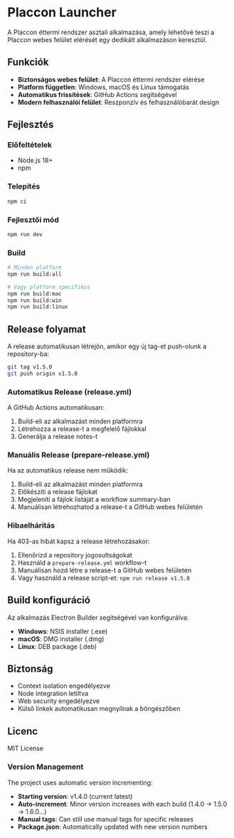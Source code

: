 # Placcon Launcher

A Placcon éttermi rendszer asztali alkalmazása, amely lehetővé teszi a Placcon webes felület elérését egy dedikált alkalmazáson keresztül.

## Funkciók

- **Biztonságos webes felület**: A Placcon éttermi rendszer elérése
- **Platform független**: Windows, macOS és Linux támogatás
- **Automatikus frissítések**: GitHub Actions segítségével
- **Modern felhasználói felület**: Reszponzív és felhasználóbarát design

## Fejlesztés

### Előfeltételek

- Node.js 18+
- npm

### Telepítés

```bash
npm ci
```

### Fejlesztői mód

```bash
npm run dev
```

### Build

```bash
# Minden platform
npm run build:all

# Vagy platform specifikus
npm run build:mac
npm run build:win
npm run build:linux
```

## Release folyamat

A release automatikusan létrejön, amikor egy új tag-et push-olunk a repository-ba:

```bash
git tag v1.5.0
git push origin v1.5.0
```

### Automatikus Release (release.yml)
A GitHub Actions automatikusan:
1. Build-eli az alkalmazást minden platformra
2. Létrehozza a release-t a megfelelő fájlokkal
3. Generálja a release notes-t

### Manuális Release (prepare-release.yml)
Ha az automatikus release nem működik:
1. Build-eli az alkalmazást minden platformra
2. Előkészíti a release fájlokat
3. Megjeleníti a fájlok listáját a workflow summary-ban
4. Manuálisan létrehozhatod a release-t a GitHub webes felületén

### Hibaelhárítás
Ha 403-as hibát kapsz a release létrehozásakor:
1. Ellenőrizd a repository jogosultságokat
2. Használd a `prepare-release.yml` workflow-t
3. Manuálisan hozd létre a release-t a GitHub webes felületén
4. Vagy használd a release script-et: `npm run release v1.5.0`

## Build konfiguráció

Az alkalmazás Electron Builder segítségével van konfigurálva:

- **Windows**: NSIS installer (.exe)
- **macOS**: DMG installer (.dmg)  
- **Linux**: DEB package (.deb)

## Biztonság

- Context isolation engedélyezve
- Node integration letiltva
- Web security engedélyezve
- Külső linkek automatikusan megnyílnak a böngészőben

## Licenc

MIT License 

### Version Management

The project uses automatic version incrementing:
- **Starting version**: v1.4.0 (current latest)
- **Auto-increment**: Minor version increases with each build (1.4.0 → 1.5.0 → 1.6.0...)
- **Manual tags**: Can still use manual tags for specific releases
- **Package.json**: Automatically updated with new version numbers 